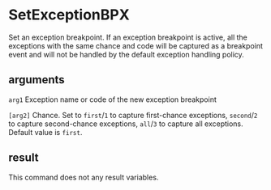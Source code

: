 ﻿# SetExceptionBPX

Set an exception breakpoint. If an exception breakpoint is active, all the exceptions with the same chance and code will be captured as a breakpoint event and will not be handled by the default exception handling policy.

## arguments

`arg1` Exception name or code of the new exception breakpoint

`[arg2]` Chance. Set to `first`/`1` to capture first-chance exceptions, `second`/`2` to capture second-chance exceptions, `all`/`3` to capture all exceptions. Default value is `first`.

## result

This command does not any result variables.
